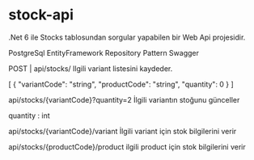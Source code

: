 # stock-api

.Net 6 ile Stocks tablosundan sorgular yapabilen bir Web Api projesidir.

PostgreSql
EntityFramework
Repository Pattern
Swagger


POST | api/stocks/ Ilgili variant listesini kaydeder.

[
  {
    "variantCode": "string",
    "productCode": "string",
    "quantity": 0
  }
]

api/stocks/{variantCode}?quantity=2 İlgili variantın stoğunu günceller

quantity : int

api/stocks/{variantCode}/variant İlgili variant için stok bilgilerini verir

api/stocks/{productCode}/product ilgili product için stok bilgilerini verir
